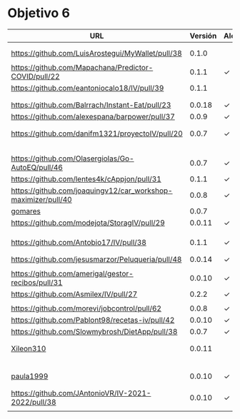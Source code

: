 # Objetivo 6

| URL                                                           | Versión | Alcanzado |
|---------------------------------------------------------------|---------|-----------|
| <!-- Enlace de noise-kngdm -->                                |         |           |
| <!-- Enlace de Esturillo98 -->                                |         |           |
| https://github.com/LuisArostegui/MyWallet/pull/38             |  0.1.0  |           | 
| <!-- Enlace de Paszser -->                                    |         |           |
| https://github.com/Mapachana/Predictor-COVID/pull/22          |  0.1.1  | ✓         |
| https://github.com/eantoniocalo18/IV/pull/39                  |  0.1.1  |           |
| <!-- Enlace de NachoCarher -->                                |         |           |
| <!-- Enlace de C L A -->                                      |         |           |
| https://github.com/Balrrach/Instant-Eat/pull/23               | 0.0.18  | ✓         |
| https://github.com/alexespana/barpower/pull/37                | 0.0.9   | ✓         |
| <!-- Enlace de Javierexmar -->                                |         |           |
| <!-- Enlace de MarinoFajardo -->                              |         |           |
| https://github.com/danifm1321/proyectoIV/pull/20              | 0.0.7   | ✓         |
| <!-- Enlace de josevilchez247 -->                             |         |           |
| <!-- Enlace de arguellesm -->                                 |         |           |
| <!-- Enlace de DFolchA -->                                    |         |           |
| <!-- Enlace de JaimeGM96 -->                                  |         |           |
| <!-- Enlace de agr8 -->                                       |         |           |
| https://github.com/Olasergiolas/Go-AutoEQ/pull/46             | 0.0.7   |  ✓        |
| https://github.com/lentes4k/cAppjon/pull/31                   | 0.1.1   | ✓         |
| https://github.com/joaquingv12/car_workshop-maximizer/pull/40 | 0.0.8   | ✓         |
| [gomares](https://github.com/gomares/More-mangas/pull/40)     |  0.0.7  |           |
| https://github.com/modejota/StoragIV/pull/29                  | 0.0.11  | ✓         |
| <!-- Enlace de argelion14 -->                                 |         |           |
| <!-- Enlace de juanmihdz -->                                  |         |           |
| <!-- Enlace de venrra -->                                     |         |           |
| https://github.com/Antobio17/IV/pull/38                       | 0.1.1   | ✓         |
| <!-- Enlace de manujurado1 -->                                |         |           |
| <!-- Enlace de migueorg -->                                   |         |           |
| https://github.com/jesusmarzor/Peluqueria/pull/48             | 0.0.14  | ✓         |
| <!-- Enlace de francisco3207 -->                              |         |           |
| https://github.com/amerigal/gestor-recibos/pull/31            | 0.0.10  | ✓         |
| https://github.com/Asmilex/IV/pull/27                         | 0.2.2   | ✓         |
| <!-- Enlace de ismaelmontesinos -->                           |         |           |
| https://github.com/morevi/jobcontrol/pull/62                  | 0.0.8   | ✓         |
| https://github.com/Pablont98/recetas-iv/pull/42               | 0.0.10  | ✓         |
| https://github.com/Slowmybrosh/DietApp/pull/38                | 0.0.7   | ✓         |
| <!-- Enlace de sorozcov -->                                   |         |           |
| <!-- Enlace de jlortega00 -->                                 |         |           |
| [Xileon310](https://github.com/Xileon310/GoParty/pull/43)     | 0.0.11  |           | 
| <!-- Enlace de Parka015 -->                                   |         |           |
| <!-- Enlace de edusegrich -->                                 |         |           |
| <!-- Enlace de LuisSS20 -->                                   |         |           |
| <!-- Enlace de juanfran00 -->                                 |         |           |
| <!-- Enlace de Albertotc99 -->                                |         |           |
| <!-- Enlace de aleveji -->                                    |         |           |
| [paula1999](https://github.com/paula1999/Tune-in/pull/22)     | 0.0.10  |  ✓        |
| <!-- Enlace de xCyal -->                                      |         |           |
| <!-- Enlace de vlljuan99 -->                                  |         |           |
| https://github.com/JAntonioVR/IV-2021-2022/pull/38            | 0.0.10  |   ✓       |
| <!-- Enlace de pablozafra97 -->                               |         |           |
